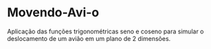 # Movendo-Avi-o
Aplicação das funções trigonométricas seno e coseno para simular o deslocamento de um avião em um plano de 2 dimensões.
